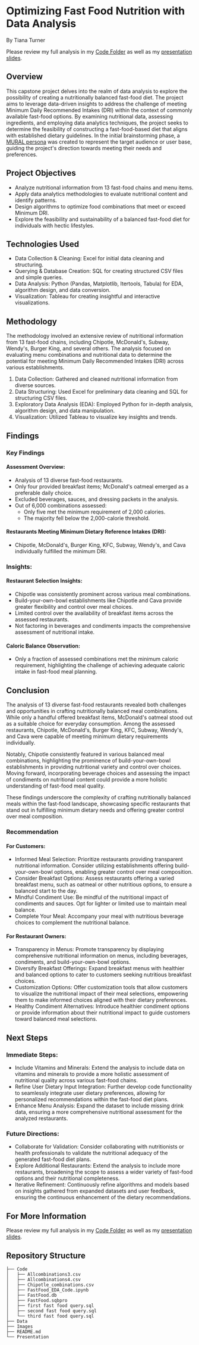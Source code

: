 # Optimizing Fast Food Nutrition with Data Analysis
By Tiana Turner

Please review my full analysis in my [Code Folder](./Code/) as well as my [presentation slides](./Turner%20Capstone%20Presentation.mp4).

## Overview
This capstone project delves into the realm of data analysis to explore the possibility of creating a nutritionally balanced fast-food diet. The project aims to leverage data-driven insights to address the challenge of meeting Minimum Daily Recommended Intakes (DRI) within the context of commonly available fast-food options. By examining nutritional data, assessing ingredients, and employing data analytics techniques, the project seeks to determine the feasibility of constructing a fast-food-based diet that aligns with established dietary guidelines.  In the initial brainstorming phase, a [MURAL persona](https://app.mural.co/t/tianat1681/m/tianat1681/1696990311419/7e4ccf388b58153517dc1b73265af2ad6988e781?sender=u947b1cc7aae55128a6989997) was created to represent the target audience or user base, guiding the project's direction towards meeting their needs and preferences.

## Project Objectives
- Analyze nutritional information from 13 fast-food chains and menu items.
- Apply data analytics methodologies to evaluate nutritional content and identify patterns.
- Design algorithms to optimize food combinations that meet or exceed Minimum DRI.
- Explore the feasibility and sustainability of a balanced fast-food diet for individuals with hectic lifestyles.

## Technologies Used
- Data Collection & Cleaning: Excel for initial data cleaning and structuring.
- Querying & Database Creation: SQL for creating structured CSV files and simple queries.
- Data Analysis: Python (Pandas, Matplotlib, Itertools, Tabula) for EDA, algorithm design, and data conversion.
- Visualization: Tableau for creating insightful and interactive visualizations.

## Methodology
The methodology involved an extensive review of nutritional information from 13 fast-food chains, including Chipotle, McDonald's, Subway, Wendy's, Burger King, and several others. The analysis focused on evaluating menu combinations and nutritional data to determine the potential for meeting Minimum Daily Recommended Intakes (DRI) across various establishments.

1. Data Collection: Gathered and cleaned nutritional information from diverse sources.
2. Data Structuring: Used Excel for preliminary data cleaning and SQL for structuring CSV files.
3. Exploratory Data Analysis (EDA): Employed Python for in-depth analysis, algorithm design, and data manipulation.
4. Visualization: Utilized Tableau to visualize key insights and trends.

## Findings
### Key Findings
#### Assessment Overview:
- Analysis of 13 diverse fast-food restaurants.
- Only four provided breakfast items; McDonald's oatmeal emerged as a preferable daily choice.
- Excluded beverages, sauces, and dressing packets in the analysis.
- Out of 6,000 combinations assessed:
    - Only five met the minimum requirement of 2,000 calories.
    - The majority fell below the 2,000-calorie threshold.
#### Restaurants Meeting Minimum Dietary Reference Intakes (DRI):
- Chipotle, McDonald's, Burger King, KFC, Subway, Wendy's, and Cava individually fulfilled the minimum DRI.

### Insights:
#### Restaurant Selection Insights:
- Chipotle was consistently prominent across various meal combinations.
- Build-your-own-bowl establishments like Chipotle and Cava provide greater flexibility and control over meal choices.
- Limited control over the availability of breakfast items across the assessed restaurants.
- Not factoring in beverages and condiments impacts the comprehensive assessment of nutritional intake.
#### Caloric Balance Observation:
- Only a fraction of assessed combinations met the minimum caloric requirement, highlighting the challenge of achieving adequate caloric intake in fast-food meal planning.

## Conclusion
The analysis of 13 diverse fast-food restaurants revealed both challenges and opportunities in crafting nutritionally balanced meal combinations. While only a handful offered breakfast items, McDonald's oatmeal stood out as a suitable choice for everyday consumption. Among the assessed restaurants, Chipotle, McDonald's, Burger King, KFC, Subway, Wendy's, and Cava were capable of meeting minimum dietary requirements individually.

Notably, Chipotle consistently featured in various balanced meal combinations, highlighting the prominence of build-your-own-bowl establishments in providing nutritional variety and control over choices. Moving forward, incorporating beverage choices and assessing the impact of condiments on nutritional content could provide a more holistic understanding of fast-food meal quality.

These findings underscore the complexity of crafting nutritionally balanced meals within the fast-food landscape, showcasing specific restaurants that stand out in fulfilling minimum dietary needs and offering greater control over meal composition.

### Recommendation
#### For Customers:
- Informed Meal Selection: Prioritize restaurants providing transparent nutritional information. Consider utilizing establishments offering build-your-own-bowl options, enabling greater control over meal composition.
- Consider Breakfast Options: Assess restaurants offering a varied breakfast menu, such as oatmeal or other nutritious options, to ensure a balanced start to the day.
- Mindful Condiment Use: Be mindful of the nutritional impact of condiments and sauces. Opt for lighter or limited use to maintain meal balance.
- Complete Your Meal: Accompany your meal with nutritious beverage choices to complement the nutritional balance.
#### For Restaurant Owners:
- Transparency in Menus: Promote transparency by displaying comprehensive nutritional information on menus, including beverages, condiments, and build-your-own-bowl options.
- Diversify Breakfast Offerings: Expand breakfast menus with healthier and balanced options to cater to customers seeking nutritious breakfast choices.
- Customization Options: Offer customization tools that allow customers to visualize the nutritional impact of their meal selections, empowering them to make informed choices aligned with their dietary preferences.
- Healthy Condiment Alternatives: Introduce healthier condiment options or provide information about their nutritional impact to guide customers toward balanced meal selections.

## Next Steps
### Immediate Steps:
- Include Vitamins and Minerals: Extend the analysis to include data on vitamins and minerals to provide a more holistic assessment of nutritional quality across various fast-food chains.
- Refine User Dietary Input Integration: Further develop code functionality to seamlessly integrate user dietary preferences, allowing for personalized recommendations within the fast-food diet plans.
- Enhance Menu Analysis: Expand the dataset to include missing drink data, ensuring a more comprehensive nutritional assessment for the analyzed restaurants.
### Future Directions:
- Collaborate for Validation: Consider collaborating with nutritionists or health professionals to validate the nutritional adequacy of the generated fast-food diet plans.
- Explore Additional Restaurants: Extend the analysis to include more restaurants, broadening the scope to assess a wider variety of fast-food options and their nutritional completeness.
- Iterative Refinement: Continuously refine algorithms and models based on insights gathered from expanded datasets and user feedback, ensuring the continuous enhancement of the dietary recommendations.

## For More Information
Please review my full analysis in my [Code Folder](./Code/) as well as my [presentation slides](./Turner%20Capstone%20Presentation.mp4).

## Repository Structure

```
├── Code
│   ├── Allcombinations3.csv
│   ├── Allcombinations4.csv
│   ├── Chipotle_combinations.csv
│   ├── FastFood_EDA_Code.ipynb
│   ├── FastFood.db
│   ├── FastFood.sqbpro
│   ├── first fast food query.sql
│   ├── second fast food query.sql
│   └── third fast food query.sql
├── Data
├── Images
├── README.md
└── Presentation

```
